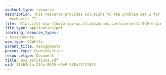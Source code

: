 ```yaml
---
content_type: resource
description: This resource provides solutions to the problem set 2 for engineering
  mechanics II.
file: https://ol-ocw-studio-app-qa.s3.amazonaws.com/courses/1-060-engineering-mechanics-ii-spring-2006/11463efa234a8595e0e9538af7f3f0f3_ps2_solutions.pdf
file_type: application/pdf
learning_resource_types:
- Assignments
ocw_type: OCWFile
parent_title: Assignments
parent_type: CourseSection
resourcetype: Document
title: ps2_solutions.pdf
uid: 11463efa-234a-8595-e0e9-538af7f3f0f3
---
```

